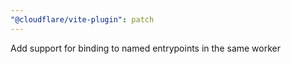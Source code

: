 ```yaml
---
"@cloudflare/vite-plugin": patch
---
```


Add support for binding to named entrypoints in the same worker
